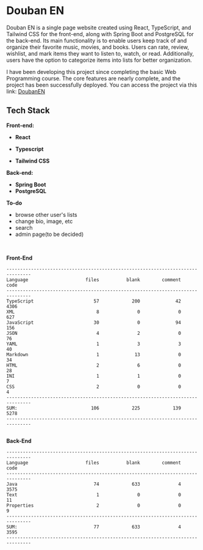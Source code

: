 # Douban EN

Douban EN is a single page website created using React, TypeScript, and Tailwind CSS for the front-end, along with
Spring Boot and PostgreSQL for the back-end. Its main functionality is to enable users keep track of and organize their favorite
music, movies, and books. Users can rate, review, wishlist, and mark items they want to listen to, watch, or
read. Additionally, users have the option to categorize items into lists for better organization.

I have been developing this project since completing the basic Web Programming course. The core features are nearly
complete, and the project has been successfully deployed. You can access the project via this link:
[DoubanEN](https://nice-water-005626e10.4.azurestaticapps.net/)

## Tech Stack

**Front-end:**

- **React**

- **Typescript**

- **Tailwind CSS**

**Back-end:**

- **Spring Boot**
- **PostgreSQL**

**To-do**

- browse other user's lists
- change bio, image, etc
- search
- admin page(to be decided)

<br>

**Front-End**

```
-------------------------------------------------------------------------------
Language                     files          blank        comment           code
-------------------------------------------------------------------------------
TypeScript                      57            200             42           4306
XML                              8              0              0            627
JavaScript                      30              0             94            156
JSON                             4              2              0             76
YAML                             1              3              3             40
Markdown                         1             13              0             34
HTML                             2              6              0             28
INI                              1              1              0              7
CSS                              2              0              0              4
-------------------------------------------------------------------------------
SUM:                           106            225            139           5278
-------------------------------------------------------------------------------


```

**Back-End**

```
-------------------------------------------------------------------------------
Language                     files          blank        comment           code
-------------------------------------------------------------------------------
Java                            74            633              4           3575
Text                             1              0              0             11
Properties                       2              0              0              9
-------------------------------------------------------------------------------
SUM:                            77            633              4           3595
-------------------------------------------------------------------------------


```
